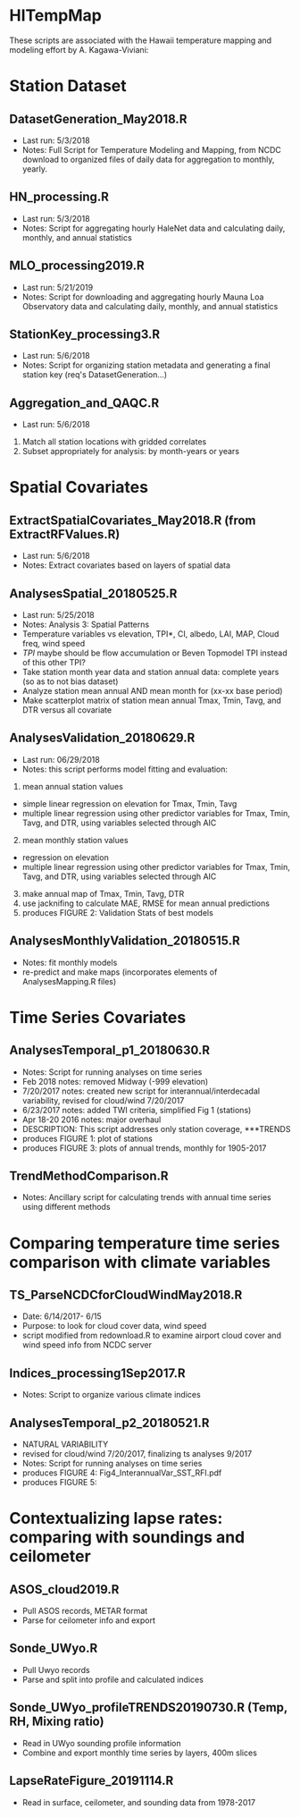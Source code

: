 # HITempMap
These scripts are associated with the Hawaii temperature mapping and modeling effort by A. Kagawa-Viviani:

# Station Dataset
## DatasetGeneration_May2018.R
- Last run: 5/3/2018
- Notes: Full Script for Temperature Modeling and Mapping, from NCDC download to organized files of daily data for aggregation to monthly, yearly.

## HN_processing.R
- Last run: 5/3/2018
- Notes: Script for aggregating hourly HaleNet data and calculating daily, monthly, and annual statistics

## MLO_processing2019.R
- Last run: 5/21/2019
- Notes: Script for downloading and aggregating hourly Mauna Loa Observatory data and calculating daily, monthly, and annual statistics

## StationKey_processing3.R
- Last run: 5/6/2018
- Notes: Script for organizing station metadata and generating a final station key (req's DatasetGeneration...)

## Aggregation_and_QAQC.R
- Last run: 5/6/2018
1. Match all station locations with gridded correlates
2. Subset appropriately for analysis: by month-years or years

# Spatial Covariates
## ExtractSpatialCovariates_May2018.R (from ExtractRFValues.R)
- Last run: 5/6/2018
- Notes: Extract covariates based on layers of spatial data

## AnalysesSpatial_20180525.R  
- Last run: 5/25/2018
- Notes: Analysis 3: Spatial Patterns
- Temperature variables vs elevation, TPI*, CI, albedo, LAI, MAP, Cloud freq, wind speed
- *TPI* maybe should be flow accumulation or Beven Topmodel TPI instead of this other TPI?
- Take station month year data and station annual data: complete years (so as to not bias dataset)
- Analyze station mean annual AND mean month for (xx-xx base period)
- Make scatterplot matrix of station mean annual Tmax, Tmin, Tavg, and DTR versus all covariate

## AnalysesValidation_20180629.R
- Last run: 06/29/2018
- Notes: this script performs model fitting and evaluation:
1. mean annual station values
  - simple linear regression on elevation for Tmax, Tmin, Tavg
  - multiple linear regression using other predictor variables for Tmax, Tmin, Tavg, and DTR, using variables selected through AIC
2. mean monthly station values
  - regression on elevation
  - multiple linear regression using other predictor variables for Tmax, Tmin, Tavg, and DTR, using variables selected through AIC 
3. make annual map of Tmax, Tmin, Tavg, DTR
4. use jacknifing to calculate MAE, RMSE for mean annual predictions
5. produces FIGURE 2: Validation Stats of best models

## AnalysesMonthlyValidation_20180515.R
- Notes: fit monthly models
- re-predict and make maps  (incorporates elements of AnalysesMapping.R files)  

# Time Series Covariates
## AnalysesTemporal_p1_20180630.R
- Notes: Script for running analyses on time series
- Feb 2018 notes: removed Midway (-999 elevation)
- 7/20/2017 notes: created new script for interannual/interdecadal variability, revised for cloud/wind 7/20/2017
- 6/23/2017 notes: added TWI criteria, simplified Fig 1 (stations)
- Apr 18-20 2016 notes: major overhaul
- DESCRIPTION: This script addresses only station coverage, ***TRENDS
- produces FIGURE 1: plot of stations
- produces FIGURE 3: plots of annual trends, monthly for 1905-2017

## TrendMethodComparison.R
- Notes: Ancillary script for calculating trends with annual time series using different methods

# Comparing temperature time series comparison with climate variables
## TS_ParseNCDCforCloudWindMay2018.R
- Date: 6/14/2017- 6/15
- Purpose: to look for cloud cover data, wind speed
- script modified from redownload.R to examine airport cloud cover and wind speed info from NCDC server

## Indices_processing1Sep2017.R
- Notes: Script to organize various climate indices

## AnalysesTemporal_p2_20180521.R
- NATURAL VARIABILITY
- revised for cloud/wind 7/20/2017, finalizing ts analyses 9/2017
- Notes: Script for running analyses on time series
- produces FIGURE 4: Fig4_InterannualVar_SST_RFI.pdf
- produces FIGURE 5: 

# Contextualizing lapse rates: comparing with soundings and ceilometer
## ASOS_cloud2019.R
- Pull ASOS records, METAR format
- Parse for ceilometer info and export

## Sonde_UWyo.R
- Pull Uwyo records
- Parse and split into profile and calculated indices

## Sonde_UWyo_profileTRENDS20190730.R  (Temp, RH, Mixing ratio)
- Read in UWyo sounding profile information
- Combine and export monthly time series by layers, 400m slices

## LapseRateFigure_20191114.R
- Read in surface, ceilometer, and sounding data from 1978-2017
